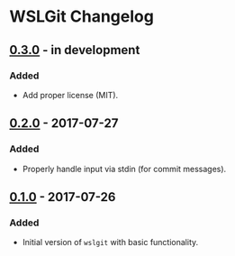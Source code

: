 # WSLGit Changelog


## [0.3.0] - in development

### Added

- Add proper license (MIT).


## [0.2.0] - 2017-07-27

### Added

- Properly handle input via stdin (for commit messages).


## [0.1.0] - 2017-07-26

### Added

- Initial version of `wslgit` with basic functionality.


[0.1.0]: #
[0.2.0]: #
[0.3.0]: #

